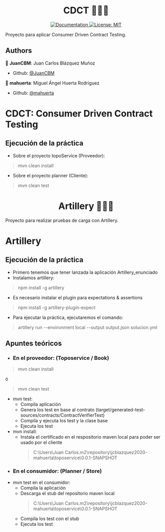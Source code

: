<h1 align="center">CDCT 👨🏻‍💻 </h1>

<p align="center">
  <a href="/docs" target="_blank">
    <img alt="Documentation" src="https://img.shields.io/badge/documentation-yes-brightgreen.svg" />
  </a>
  <a href="#" target="_blank">
    <img alt="License: MIT" src="https://img.shields.io/badge/License-MIT-yellow.svg" />
  </a>
</p>

Proyecto para aplicar Consumer Driven Contract Testing.

## Authors
👤 **JuanCBM**: Juan Carlos Blázquez Muñoz
* Github: [@JuanCBM](https://github.com/JuanCBM)

👤 **mahuerta**: Miguel Ángel Huerta Rodríguez
* Github: [@mahuerta](https://github.com/mahuerta)

# CDCT: Consumer Driven Contract Testing
## Ejecución de la práctica
* Sobre el proyecto topoService (Proveedor):
> mvn clean install
* Sobre el proyecto planner (Cliente):
> mvn clean test


<h1 align="center">Artillery 👨🏻‍💻 </h1>
Proyecto para realizar pruebas de carga con Artillery.

# Artillery
## Ejecución de la práctica
- Primero tenemos que tener lanzada la aplicación Artillery_enunciado
- Instalamos artillery:
>  npm install -g artillery
- Es necesario instalar el plugin para expectations & assertions
> npm install -g artillery-plugin-expect
- Para ejecutar la práctica, ejecutaremos el comando:
> artillery run --environment local --output output.json solucion.yml 


## Apuntes teóricos
* ### En el proveedor: (Toposervice / Book)
> mvn clean install

ó

> mvn clean test
- mvn test:
    - Compila aplicación
    - Genera los test en base al contrato (target/generated-test-sources/contracts/ContractVerifierTest)
    - Compila y ejecuta los test y la clase base
    - Ejecuta los test
- mvn install:
    - Instala el certificado en el respositorio maven local para poder ser usado por el cliente
      > C:\Users\Juan Carlos\.m2\repository\jcblazquez2020-mahuerta\toposervice\0.0.1-SNAPSHOT

* ### En el consumidor: (Planner / Store)

- mvn test en el consumidor:
    - Compila la aplicación
    - Descarga el stub del repositorio maven local
      > C:\Users\Juan Carlos\.m2\repository\jcblazquez2020-mahuerta\toposervice\0.0.1-SNAPSHOT
    - Compila los test con el stub
    - Ejecuta los test
